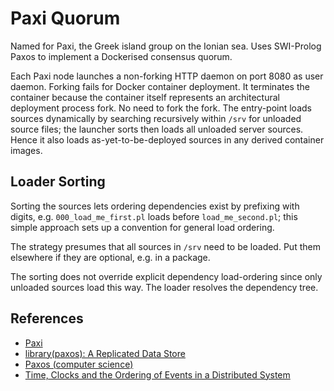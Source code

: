# Paxi Quorum

Named for Paxi, the Greek island group on the Ionian sea. Uses
SWI-Prolog Paxos to implement a Dockerised consensus quorum.

Each Paxi node launches a non-forking HTTP daemon on port 8080 as user
daemon. Forking fails for Docker container deployment. It terminates the
container because the container itself represents an architectural
deployment process fork. No need to fork the fork. The entry-point loads
sources dynamically by searching recursively within `/srv` for unloaded
source files; the launcher sorts then loads all unloaded server sources.
Hence it also loads as-yet-to-be-deployed sources in any derived
container images.

## Loader Sorting

Sorting the sources lets ordering dependencies exist by prefixing with
digits, e.g. `000_load_me_first.pl` loads before `load_me_second.pl`; this
simple approach sets up a convention for general load ordering. 

The strategy presumes that all sources in `/srv` need to be loaded. Put
them elsewhere if they are optional, e.g. in a package. 

The sorting does not override explicit dependency load-ordering since
only unloaded sources load this way. The loader resolves the dependency
tree.

## References

* [Paxi](https://en.wikipedia.org/wiki/Paxi)
* [library(paxos): A Replicated Data Store](https://www.swi-prolog.org/pldoc/man?section=paxos)
* [Paxos (computer science)](https://en.wikipedia.org/wiki/Paxos_(computer_science))
* [Time, Clocks and the Ordering of Events in a Distributed System](http://lamport.azurewebsites.net/pubs/time-clocks.pdf)
